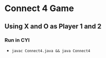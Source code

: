# Connect 4 Game
## Using X and O as Player 1 and 2
### Run in CYI
- `javac Connect4.java && java Connect4` 
